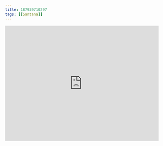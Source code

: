 ```yaml
---
title: 187939710297
tags: [[Santana]]
---
```

<iframe allow="accelerometer; autoplay; clipboard-write; encrypted-media; gyroscope; picture-in-picture" allowfullscreen="" frameborder="0" height="375" id="youtube_iframe" src="https://www.youtube.com/embed/wyQUCYl-ocs?feature=oembed&amp;enablejsapi=1&amp;origin=https://safe.txmblr.com&amp;wmode=opaque" width="500"></iframe>